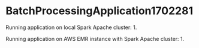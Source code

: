 # BatchProcessingApplication1702281

Running application on local Spark Apache cluster:
1.

Running application on AWS EMR instance with Spark Apache cluster:
1.
